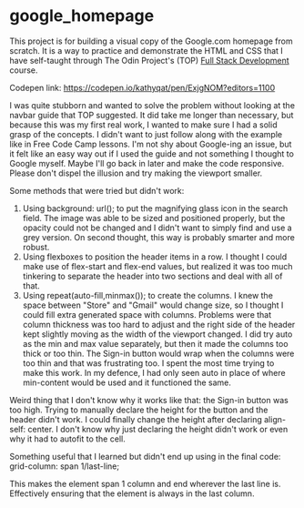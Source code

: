 # google_homepage

This project is for building a visual copy of the Google.com homepage from scratch. It is a way to practice and demonstrate the HTML and CSS that I have self-taught through The Odin Project's (TOP) [Full Stack Development](http://www.theodinproject.com/courses/web-development-101/lessons/html-css) course.

Codepen link: https://codepen.io/kathyqat/pen/ExjgNOM?editors=1100

I was quite stubborn and wanted to solve the problem without looking at the navbar guide that TOP suggested. It did take me longer than necessary, but because this was my first real work, I wanted to make sure I had a solid grasp of the concepts. I didn't want to just follow along with the example like in Free Code Camp lessons. I'm not shy about Google-ing an issue, but it felt like an easy way out if I used the guide and not something I thought to Google myself. Maybe I'll go back in later and make the code responsive. Please don't dispel the illusion and try making the viewport smaller.

Some methods that were tried but didn't work:
1. Using background: url(); to put the magnifying glass icon in the search field. The image was able to be sized and positioned properly, but the opacity could not be changed and I didn't want to simply find and use a grey version. On second thought, this way is probably smarter and more robust.
2. Using flexboxes to position the header items in a row. I thought I could make use of flex-start and flex-end values, but realized it was too much tinkering to separate the header into two sections and deal with all of that.
3. Using repeat(auto-fill,minmax()); to create the columns. I knew the space between "Store" and "Gmail" would change size, so I thought I could fill extra generated space with columns. Problems were that column thickness was too hard to adjust and the right side of the header kept slightly moving as the width of the viewport changed. I did try auto as the min and max value separately, but then it made the columns too thick or too thin. The Sign-in button would wrap when the columns were too thin and that was frustrating too. I spent the most time trying to make this work. In my defence, I had only seen auto in place of where min-content would be used and it functioned the same.

Weird thing that I don't know why it works like that: the Sign-in button was too high. Trying to manually declare the height for the button and the header didn't work. I could finally change the height after declaring align-self: center. I don't know why just declaring the height didn't work or even why it had to autofit to the cell.

Something useful that I learned but didn't end up using in the final code: 
grid-column: span 1/last-line;

This makes the element span 1 column and end wherever the last line is. Effectively ensuring that the element is always in the last column.
